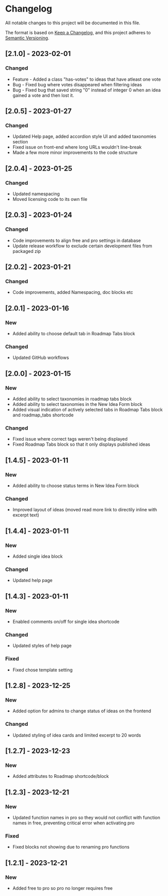 # Changelog

All notable changes to this project will be documented in this file.

The format is based on [Keep a Changelog](https://keepachangelog.com/en/1.0.0/),
and this project adheres to [Semantic Versioning](https://semver.org/spec/v2.0.0.html).

## [2.1.0] - 2023-02-01

### Changed
* Feature - Added a class "has-votes" to ideas that have atleast one vote
* Bug - Fixed bug where votes disappeared when filtering ideas
* Bug - Fixed bug that saved string "0" instead of integer 0 when an idea gained a vote and then lost it.

## [2.0.5] - 2023-01-27

### Changed
* Updated Help page, added accordion style UI and added taxonomies section
* Fixed issue on front-end where long URLs wouldn't line-break
* Made a few more minor improvements to the code structure

## [2.0.4] - 2023-01-25

### Changed
* Updated namespacing
* Moved licensing code to its own file

## [2.0.3] - 2023-01-24

### Changed
* Code improvements to align free and pro settings in database
* Update release workflow to exclude certain development files from packaged zip

## [2.0.2] - 2023-01-21

### Changed
* Code improvements, added Namespacing, doc blocks etc

## [2.0.1] - 2023-01-16

### New
* Added ability to choose default tab in Roadmap Tabs block

### Changed
* Updated GitHub workflows

## [2.0.0] - 2023-01-15

### New
* Added ability to select taxonomies in roadmap tabs block
* Added ability to select taxonomies in the New Idea Form block
* Added visual indication of actively selected tabs in Roadmap Tabs block and roadmap_tabs shortcode

### Changed
* Fixed issue where correct tags weren't being displayed
* Fixed Roadmap Tabs block so that it only displays published ideas

## [1.4.5] - 2023-01-11

### New
* Added ability to choose status terms in New Idea Form block

### Changed
* Improved layout of ideas (moved read more link to directily inline with excerpt text)

## [1.4.4] - 2023-01-11

### New
* Added single idea block

### Changed
* Updated help page

## [1.4.3] - 2023-01-11

### New
* Enabled comments on/off for single idea shortcode

### Changed
* Updated styles of help page

### Fixed
* Fixed chose template setting

## [1.2.8] - 2023-12-25

### New
* Added option for admins to change status of ideas on the frontend

### Changed
* Updated styling of idea cards and limited excerpt to 20 words

## [1.2.7] - 2023-12-23

### New
* Added attributes to Roadmap shortcode/block

## [1.2.3] - 2023-12-21

### New
* Updated function names in pro so they would not conflict with function names in free, preventing critical error when activating pro

### Fixed
* Fixed blocks not showing due to renaming pro functions

## [1.2.1] - 2023-12-21

### New
* Added free to pro so pro no longer requires free

[1.0.1]: 
[1.0.0]: 
